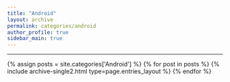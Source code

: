 ```yaml
---
title: "Android"
layout: archive
permalink: categories/android
author_profile: true
sidebar_main: true
---
```


<!-- 공백이 포함되어 있는 카테고리 이름의 경우 site.categories['a b c'] 이런식으로! -->

***

{% assign posts = site.categories['Android'] %}
{% for post in posts %} {% include archive-single2.html type=page.entries_layout %} {% endfor %}

